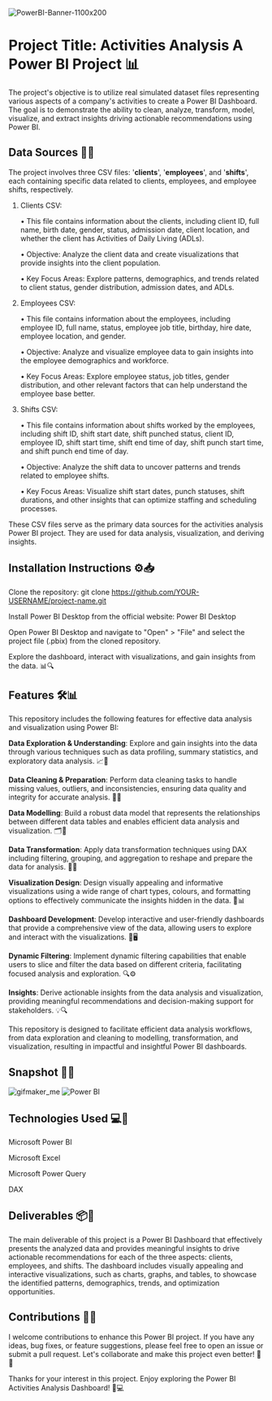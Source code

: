 ![PowerBI-Banner-1100x200](https://github.com/Tadeshee/Power_BI/assets/124716537/e15a2619-97ff-4a7d-b672-6542a899963f)

# Project Title: Activities Analysis A Power BI Project 📊

The project's objective is to utilize real simulated dataset files representing various aspects of a company's activities to create a Power BI Dashboard. The goal is to demonstrate the ability to clean, analyze, transform, model, visualize, and extract insights driving actionable recommendations using Power BI.


## Data Sources 📂🔢
The project involves three CSV files: '**clients**', '**employees**', and '**shifts**', each containing 
specific data related to clients, employees, and employee shifts, respectively.

1. Clients CSV:
   
      • This file contains information about the clients, including client ID, full name, birth date, gender, status, admission date, client location, and           whether the client has Activities of Daily Living (ADLs).

      • Objective: Analyze the client data and create visualizations that provide insights into 
        the client population.

      • Key Focus Areas: Explore patterns, demographics, and trends related to client status, gender distribution, admission dates, and ADLs.

 2. Employees CSV:

      • This file contains information about the employees, including employee ID, full name, status, employee job title, birthday, hire date, employee              location, and gender.

      • Objective: Analyze and visualize employee data to gain insights into the employee demographics and workforce.

      • Key Focus Areas: Explore employee status, job titles, gender distribution, and other 
        relevant factors that can help understand the employee base better.

 3. Shifts CSV:
    
      • This file contains information about shifts worked by the employees, including shift ID, shift start date, shift punched status, client ID, employee         ID, shift start time, shift end time of day, shift punch start time, and shift punch end time of day.

      • Objective: Analyze the shift data to uncover patterns and trends related to employee 
        shifts.

      • Key Focus Areas: Visualize shift start dates, punch statuses, shift durations, and other insights that can optimize staffing and scheduling                  processes.

These CSV files serve as the primary data sources for the activities analysis Power BI  project. They are used for data analysis, visualization, and deriving insights.


## Installation Instructions ⚙️📥
Clone the repository: git clone https://github.com/YOUR-USERNAME/project-name.git

Install Power BI Desktop from the official website: Power BI Desktop

Open Power BI Desktop and navigate to "Open" > "File" and select the project file (.pbix) from the cloned repository.

Explore the dashboard, interact with visualizations, and gain insights from the data. 📊🔍


## Features 🛠️📊
This repository includes the following features for effective data analysis and visualization using Power BI:

**Data Exploration & Understanding**: Explore and gain insights into the data through various techniques such as data profiling, summary statistics, and exploratory data analysis. 📈🔎

**Data Cleaning & Preparation**: Perform data cleaning tasks to handle missing values, outliers, and inconsistencies, ensuring data quality and integrity for accurate analysis. 🧹🔧

**Data Modelling**: Build a robust data model that represents the relationships between different data tables and enables efficient data analysis and visualization. 🗂️🔗

**Data Transformation**: Apply data transformation techniques using DAX including filtering, grouping, and aggregation to reshape and prepare the data for analysis. 🔄🔀

**Visualization Design**: Design visually appealing and informative visualizations using a wide range of chart types, colours, and formatting options to effectively communicate the insights hidden in the data. 🎨📊

**Dashboard Development**: Develop interactive and user-friendly dashboards that provide a comprehensive view of the data, allowing users to explore and interact with the visualizations. 📲🖥️

**Dynamic Filtering**: Implement dynamic filtering capabilities that enable users to slice and filter the data based on different criteria, facilitating focused analysis and exploration. 🔍⚙️

**Insights**: Derive actionable insights from the data analysis and visualization, providing meaningful recommendations and decision-making support for stakeholders. 💡🔍

This repository is designed to facilitate efficient data analysis workflows, from data exploration and cleaning to modelling, transformation, and visualization, resulting in impactful and insightful Power BI dashboards.


## Snapshot 📸📸
![gifmaker_me](https://github.com/Tadeshee/Power_BI/assets/124716537/e1d0bebf-5f1c-44e2-8ed7-eba129d0c1ff)
![Power BI](https://github.com/Tadeshee/Power_BI/assets/124716537/cc06ec6f-a0b4-4e30-a6f5-0b382c3003e2)


## Technologies Used 💻🔧
Microsoft Power BI

Microsoft Excel

Microsoft Power Query

DAX


## Deliverables 📦🎁 
The main deliverable of this project is a Power BI Dashboard that effectively presents the analyzed data and provides meaningful insights to drive actionable recommendations for each of the three aspects: clients, employees, and shifts. The dashboard includes visually appealing and interactive visualizations, such as charts, graphs, and tables, to showcase the identified patterns, demographics, trends, and optimization opportunities.


## Contributions 🤝🌟
I welcome contributions to enhance this Power BI project. If you have any ideas, bug fixes, or feature suggestions, please feel free to open an issue or submit a pull request. Let's collaborate and make this project even better! 🚀🎉

Thanks for your interest in this project. Enjoy exploring the Power BI Activities Analysis Dashboard! 💖💻
